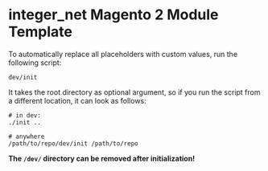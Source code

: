 # integer_net Magento 2 Module Template

To automatically replace all placeholders with custom values, run the following script:

```
dev/init
```

It takes the root directory as optional argument, so if you run the script from a different location, it can look as follows:

```
# in dev:
./init ..

# anywhere
/path/to/repo/dev/init /path/to/repo
```

**The `/dev/` directory can be removed after initialization!**